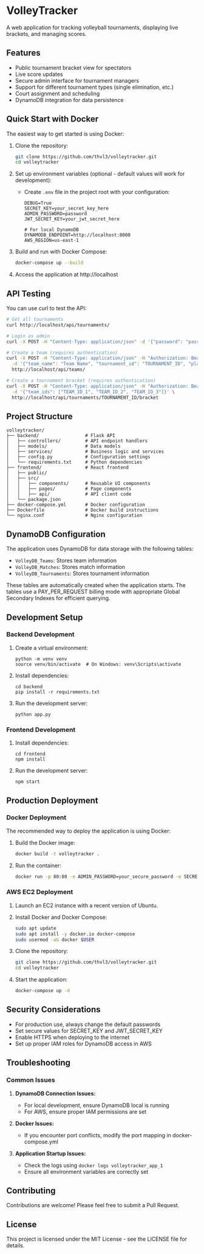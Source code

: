 # VolleyTracker

A web application for tracking volleyball tournaments, displaying live brackets, and managing scores.

## Features

- Public tournament bracket view for spectators
- Live score updates
- Secure admin interface for tournament managers
- Support for different tournament types (single elimination, etc.)
- Court assignment and scheduling
- DynamoDB integration for data persistence

## Quick Start with Docker

The easiest way to get started is using Docker:

1. Clone the repository:
   ```bash
   git clone https://github.com/thvl3/volleytracker.git
   cd volleytracker
   ```

2. Set up environment variables (optional - default values will work for development):
   - Create `.env` file in the project root with your configuration:
     ```
     DEBUG=True
     SECRET_KEY=your_secret_key_here
     ADMIN_PASSWORD=password
     JWT_SECRET_KEY=your_jwt_secret_here
     
     # For local DynamoDB
     DYNAMODB_ENDPOINT=http://localhost:8000
     AWS_REGION=us-east-1
     ```

3. Build and run with Docker Compose:
   ```bash
   docker-compose up --build
   ```

4. Access the application at http://localhost

## API Testing

You can use curl to test the API:

```bash
# Get all tournaments
curl http://localhost/api/tournaments/

# Login as admin
curl -X POST -H "Content-Type: application/json" -d '{"password": "password"}' http://localhost/api/auth/login

# Create a team (requires authentication)
curl -X POST -H "Content-Type: application/json" -H "Authorization: Bearer YOUR_TOKEN" \
  -d '{"team_name": "Team Name", "tournament_id": "TOURNAMENT_ID", "players": ["Player 1", "Player 2", "Player 3"]}' \
  http://localhost/api/teams/

# Create a tournament bracket (requires authentication)
curl -X POST -H "Content-Type: application/json" -H "Authorization: Bearer YOUR_TOKEN" \
  -d '{"team_ids": ["TEAM_ID_1", "TEAM_ID_2", "TEAM_ID_3"]}' \
  http://localhost/api/tournaments/TOURNAMENT_ID/bracket
```

## Project Structure

```
volleytracker/
├── backend/                 # Flask API
│   ├── controllers/         # API endpoint handlers
│   ├── models/              # Data models
│   ├── services/            # Business logic and services
│   ├── config.py            # Configuration settings
│   └── requirements.txt     # Python dependencies
├── frontend/                # React frontend
│   ├── public/
│   ├── src/
│   │   ├── components/      # Reusable UI components
│   │   ├── pages/           # Page components
│   │   ├── api/             # API client code
│   └── package.json
├── docker-compose.yml       # Docker configuration
├── Dockerfile               # Docker build instructions
└── nginx.conf               # Nginx configuration
```

## DynamoDB Configuration

The application uses DynamoDB for data storage with the following tables:

- `VolleyDB_Teams`: Stores team information
- `VolleyDB_Matches`: Stores match information
- `VolleyDB_Tournaments`: Stores tournament information

These tables are automatically created when the application starts. The tables use a PAY_PER_REQUEST billing mode with appropriate Global Secondary Indexes for efficient querying.

## Development Setup

### Backend Development

1. Create a virtual environment:
   ```
   python -m venv venv
   source venv/bin/activate  # On Windows: venv\Scripts\activate
   ```

2. Install dependencies:
   ```
   cd backend
   pip install -r requirements.txt
   ```

3. Run the development server:
   ```
   python app.py
   ```

### Frontend Development

1. Install dependencies:
   ```
   cd frontend
   npm install
   ```

2. Run the development server:
   ```
   npm start
   ```

## Production Deployment

### Docker Deployment

The recommended way to deploy the application is using Docker:

1. Build the Docker image:
   ```bash
   docker build -t volleytracker .
   ```

2. Run the container:
   ```bash
   docker run -p 80:80 -e ADMIN_PASSWORD=your_secure_password -e SECRET_KEY=your_secret_key volleytracker
   ```

### AWS EC2 Deployment

1. Launch an EC2 instance with a recent version of Ubuntu.

2. Install Docker and Docker Compose:
   ```bash
   sudo apt update
   sudo apt install -y docker.io docker-compose
   sudo usermod -aG docker $USER
   ```

3. Clone the repository:
   ```bash
   git clone https://github.com/thvl3/volleytracker.git
   cd volleytracker
   ```

4. Start the application:
   ```bash
   docker-compose up -d
   ```

## Security Considerations

- For production use, always change the default passwords
- Set secure values for SECRET_KEY and JWT_SECRET_KEY
- Enable HTTPS when deploying to the internet
- Set up proper IAM roles for DynamoDB access in AWS

## Troubleshooting

### Common Issues

1. **DynamoDB Connection Issues:**
   - For local development, ensure DynamoDB local is running
   - For AWS, ensure proper IAM permissions are set

2. **Docker Issues:**
   - If you encounter port conflicts, modify the port mapping in docker-compose.yml

3. **Application Startup Issues:**
   - Check the logs using `docker logs volleytracker_app_1`
   - Ensure all environment variables are correctly set

## Contributing

Contributions are welcome! Please feel free to submit a Pull Request.

## License

This project is licensed under the MIT License - see the LICENSE file for details.
